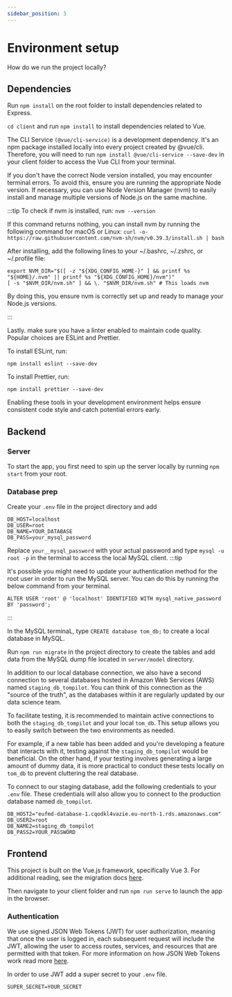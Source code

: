 ```yaml
---
sidebar_position: 3
---
```


# Environment setup

How do we run the project locally?

## Dependencies

Run `npm install` on the root folder to install dependencies related to Express.

`cd client` and run `npm install` to install dependencies related to Vue.

The CLI Service `(@vue/cli-service)` is a development dependency. It's an npm package installed locally into every project created by @vue/cli. Therefore, you will need to run `npm install @vue/cli-service --save-dev` in your client folder to access the Vue CLI from your terminal.

If you don't have the correct Node version installed, you may encounter terminal errors. To avoid this, ensure you are running the appropriate Node version. If necessary, you can use Node Version Manager (nvm) to easily install and manage multiple versions of Node.js on the same machine.

:::tip
To check if nvm is installed, run:
`nvm --version`

If this command returns nothing, you can install nvm by running the following command for macOS or Linux:
`curl -o- https://raw.githubusercontent.com/nvm-sh/nvm/v0.39.3/install.sh | bash`

After installing, add the following lines to your ~/.bashrc, ~/.zshrc, or ~/.profile file:

```
export NVM_DIR="$([ -z "${XDG_CONFIG_HOME-}" ] && printf %s "${HOME}/.nvm" || printf %s "${XDG_CONFIG_HOME}/nvm")"
[ -s "$NVM_DIR/nvm.sh" ] && \. "$NVM_DIR/nvm.sh" # This loads nvm
```

By doing this, you ensure nvm is correctly set up and ready to manage your Node.js versions.

:::

Lastly. make sure you have a linter enabled to maintain code quality. Popular choices are ESLint and Prettier.

To install ESLint, run:

```
npm install eslint --save-dev
```

To install Prettier, run:

```
npm install prettier --save-dev
```

Enabling these tools in your development environment helps ensure consistent code style and catch potential errors early.

## Backend

### Server

To start the app, you first need to spin up the server locally by running `npm start` from your root.

### Database prep

Create your `.env` file in the project directory and add

```
DB_HOST=localhost
DB_USER=root
DB_NAME=YOUR_DATABASE
DB_PASS=your_mysql_password
```

Replace `your__mysql_password` with your actual password and type `mysql -u root -p` in the terminal to access the local MySQL client.
:::tip

It's possible you might need to update your authentication method for the root user in order to run the MySQL server. You can do this by running the below command from your terminal.

`ALTER USER 'root' @ 'localhost' IDENTIFIED WITH mysql_native_password BY 'password';`

:::

In the MySQL terminaL, type `CREATE database tom_db;` to create a local database in MySQL.

Run `npm run migrate` in the project directory to create the tables and add data from the MySQL dump file located in `server/model` directory.

In addition to our local database connection, we also have a second connection to several databases hosted in Amazon Web Services (AWS) named `staging_db_tompilot`. You can think of this connection as the "source of the truth", as the databases within it are regularly updated by our data science team.

To facilitate testing, it is recommended to maintain active connections to both the `staging_db_tompilot` and your local `tom_db`. This setup allows you to easily switch between the two environments as needed.

For example, if a new table has been added and you're developing a feature that interacts with it, testing against the `staging_db_tompilot` would be beneficial. On the other hand, if your testing involves generating a large amount of dummy data, it is more practical to conduct these tests locally on `tom_db` to prevent cluttering the real database.

To connect to our staging database, add the following credentials to your `.env` file. These credentials will also allow you to connect to the production database named `db_tompilot`.

```
DB_HOST2="eufmd-database-1.cqodkl4vazie.eu-north-1.rds.amazonaws.com"
DB_USER2=root
DB_NAME2=staging_db_tompilot
DB_PASS2=YOUR_PASSWORD
```

## Frontend

This project is built on the Vue.js framework, specifically Vue 3. For additional reading, see the migration docs [here](https://v3-migration.vuejs.org/).

Then navigate to your client folder and run `npm run serve` to launch the app in the browser.

### Authentication

We use signed JSON Web Tokens (JWT) for user authorization, meaning that once the user is logged in, each subsequent request will include the JWT, allowing the user to access routes, services, and resources that are permitted with that token. For more information on how JSON Web Tokens work read more [here](https://jwt.io/introduction).

In order to use JWT add a super secret to your `.env` file.

`SUPER_SECRET=YOUR_SECRET`
